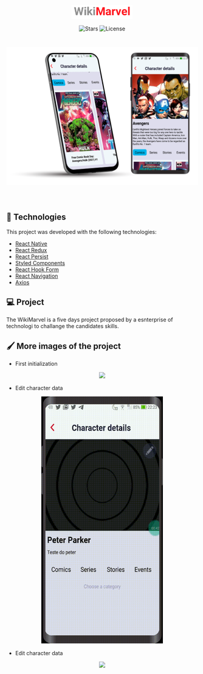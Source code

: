 <p align="center">
  <img alt="WikiMarvel" src=".github/logo.png" width="160px">
</p>

<p align="center">
  <img src="https://img.shields.io/github/stars/wltjunior92/wikimarvel?label=stars&message=MIT&color=ED1D24&labelColor=ffffff" alt="Stars">

  <img  src="https://img.shields.io/static/v1?label=license&message=MIT&color=ED1D24&labelColor=ffffff" alt="License">   
</p>

<h1 align="center">
    <img alt="WikiMarvel" src=".github/mockup.png" />
</h1>

<br>

## 🧪 Technologies

This project was developed with the following technologies:

- [React Native](https://reactnative.dev/)
- [React Redux](https://react-redux.js.org/)
- [React Persist](https://github.com/rt2zz/redux-persist)
- [Styled Components](https://styled-components.com/)
- [React Hook Form](https://react-hook-form.com/pt/)
- [React Navigation](https://reactnavigation.org/)
- [Axios](https://github.com/axios/axios)

## 💻 Project

The WikiMarvel is a five days project proposed by a esnterprise of technologi to challange the candidates skills.

## 🖌 More images of the project
- First initialization
<p align="center">
  <img src=".github/first.gif" width="320px">
</p>

- Edit character data
<p align="center">
  <img src=".github/second.gif" width="320px">
</p>

- Edit character data
<p align="center">
  <img src=".github/third.gif" width="320px">
</p>